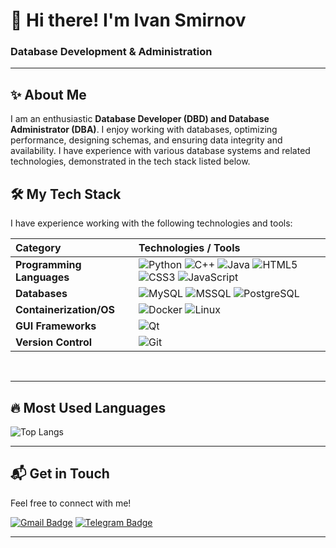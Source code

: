 # 👋 Hi there! I'm Ivan Smirnov

### **Database Development & Administration**

---

## ✨ About Me

I am an enthusiastic **Database Developer (DBD) and Database Administrator (DBA)**. I enjoy working with databases, optimizing performance, designing schemas, and ensuring data integrity and availability. I have experience with various database systems and related technologies, demonstrated in the tech stack listed below.

## 🛠️ My Tech Stack

I have experience working with the following technologies and tools:

| Category           | Technologies / Tools                                                                                                                                                                                                                                                                                                                                                                                     |
| :----------------- | :------------------------------------------------------------------------------------------------------------------------------------------------------------------------------------------------------------------------------------------------------------------------------------------------------------------------------------------------------------------------------------------------------- |
| **Programming Languages** | ![Python](https://img.shields.io/badge/Python-3776AB?style=for-the-badge&logo=python&logoColor=white) ![C++](https://img.shields.io/badge/C%2B%2B-00599C?style=for-the-badge&logo=c%2B%2B&logoColor=white) ![Java](https://img.shields.io/badge/Java-007396?style=for-the-badge&logo=java&logoColor=white) ![HTML5](https://img.shields.io/badge/HTML5-E34F26?style=for-the-badge&logo=html5&logoColor=white) ![CSS3](https://img.shields.io/badge/CSS3-1572B6?style=for-the-badge&logo=css3&logoColor=white) ![JavaScript](https://img.shields.io/badge/JavaScript-F7DF1E?style=for-the-badge&logo=javascript&logoColor=black) |
| **Databases**      | ![MySQL](https://img.shields.io/badge/MySQL-4479A1?style=for-the-badge&logo=mysql&logoColor=white) ![MSSQL](https://img.shields.io/badge/MSSQL-CC2927?style=for-the-badge&logo=microsoft-sql-server&logoColor=white) ![PostgreSQL](https://img.shields.io/badge/PostgreSQL-4169E1?style=for-the-badge&logo=postgresql&logoColor=white)                                                                    |
| **Containerization/OS** | ![Docker](https://img.shields.io/badge/Docker-2496ED?style=for-the-badge&logo=docker&logoColor=white) ![Linux](https://img.shields.io/badge/Linux-FCC624?style=for-the-badge&logo=linux&logoColor=black)                                                                                                                                                                                           |
| **GUI Frameworks** | ![Qt](https://img.shields.io/badge/Qt-41CD52?style=for-the-badge&logo=qt&logoColor=white)                                                                                                                                                                                                                                                                                                                  |
| **Version Control** | ![Git](https://img.shields.io/badge/Git-F05032?style=for-the-badge&logo=git&logoColor=white)                                                                                                                                                                                                                                                                                                                 |

<br>

---

## 🔥 Most Used Languages

![Top Langs](https://github-readme-stats.vercel.app/api/top-langs/?username=TToH4uK&layout=compact&theme=radical)

---

## 📬 Get in Touch

Feel free to connect with me!

[![Gmail Badge](https://img.shields.io/badge/Gmail-D14836?style=for-the-badge&logo=gmail&logoColor=white)](mailto:ivansmirnov09072004@gmail.com)
[![Telegram Badge](https://img.shields.io/badge/Telegram-26A5E4?style=for-the-badge&logo=telegram&logoColor=white)](https://t.me/IvanXimik)

---
